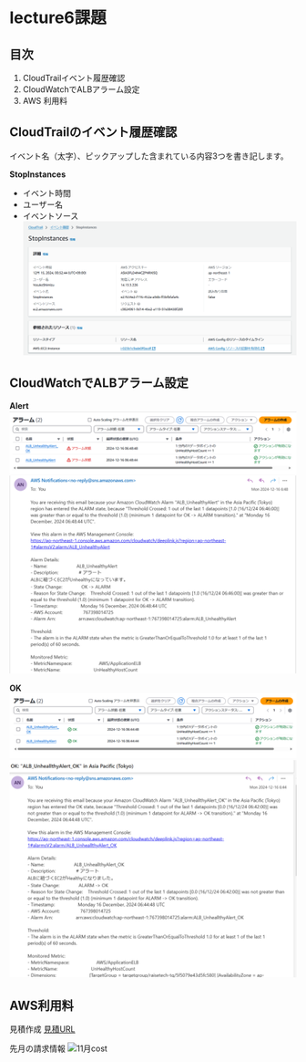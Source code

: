 # lecture6課題

## 目次
1. CloudTrailイベント履歴確認
1. CloudWatchでALBアラーム設定
1. AWS 利用料

## CloudTrailのイベント履歴確認  
イベント名（太字）、ピックアップした含まれている内容3つを書き記します。  

**StopInstances**
- イベント時間  
- ユーザー名  
- イベントソース  
![StopInstances.png](lecture6.png/StopInstances.png)

## CloudWatchでALBアラーム設定
**Alert**
![Alert.png](lecture6.png/Alert.png)
![Unhealthy_Alert-mail.png](lecture6.png/Unhealthy_Alert-mail.png)

**OK**
![Alert_OK.png](lecture6.png/Alert_OK.png)
![Unhealthy_Alert_OK-mail.png](lecture6.png/Unhealthy_Alert_OK-mail.png)

## AWS利用料
見積作成
[見積URL](https://calculator.aws/#/estimate?id=017643382d17746697028bbb54707d7c5d39b0f2)

先月の請求情報
![11月cost](lecture6.png/11月cost)

